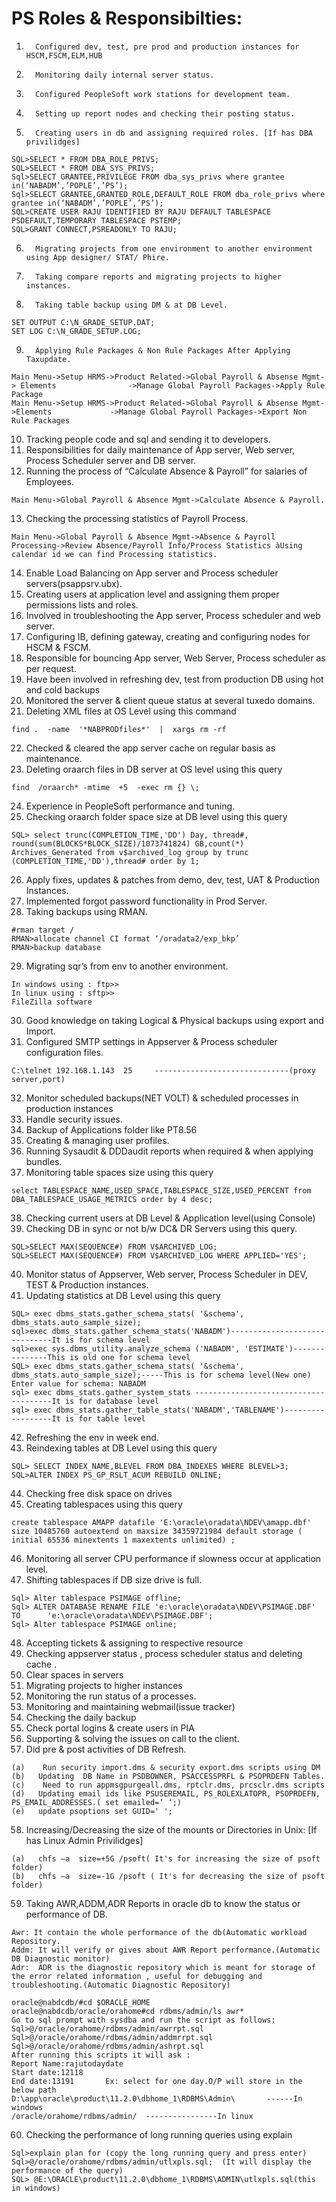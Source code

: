 # PS Roles & Responsibilties:

1.       Configured dev, test, pre prod and production instances for HSCM,FSCM,ELM,HUB
2.       Monitoring daily internal server status.
3.       Configured PeopleSoft work stations for development team.
4.       Setting up report nodes and checking their posting status.
5.       Creating users in db and assigning required roles. [If has DBA privilidges]
```
SQL>SELECT * FROM DBA_ROLE_PRIVS;
SQL>SELECT * FROM DBA_SYS_PRIVS;
Sql>SELECT GRANTEE,PRIVILEGE FROM dba_sys_privs where grantee in(‘NABADM’,’POPLE’,’PS’);
Sql>SELECT GRANTEE,GRANTED_ROLE,DEFAULT_ROLE FROM dba_role_privs where grantee in(‘NABADM’,’POPLE’,’PS’);
SQL>CREATE USER RAJU IDENTIFIED BY RAJU DEFAULT TABLESPACE PSDEFAULT,TEMPORARY TABLESPACE PSTEMP;
SQL>GRANT CONNECT,PSREADONLY TO RAJU;
```
6.       Migrating projects from one environment to another environment using App designer/ STAT/ Phire.
7.       Taking compare reports and migrating projects to higher instances.
8.       Taking table backup using DM & at DB Level.
```
SET OUTPUT C:\N_GRADE_SETUP.DAT;
SET LOG C:\N_GRADE_SETUP.LOG;
```
9.       Applying Rule Packages & Non Rule Packages After Applying Taxupdate.
```
Main Menu->Setup HRMS->Product Related->Global Payroll & Absense Mgmt-> Elements                ->Manage Global Payroll Packages->Apply Rule Package
Main Menu->Setup HRMS->Product Related->Global Payroll & Absense Mgmt->Elements             ->Manage Global Payroll Packages->Export Non Rule Packages
```
10.   Tracking people code and sql and sending it to developers.
11.   Responsibilities for daily maintenance of App server, Web server, Process Scheduler server and DB server.
12.   Running the process of “Calculate Absence & Payroll” for salaries of Employees.
```
Main Menu->Global Payroll & Absence Mgmt->Calculate Absence & Payroll.
```
13.   Checking the processing statistics of Payroll Process.
```
Main Menu->Global Payroll & Absence Mgmt->Absence & Payroll Processing->Review Absence/Payroll Info/Process Statistics àUsing calendar id we can find Processing statistics.
```
14.   Enable Load Balancing on App server and Process scheduler servers(psappsrv.ubx).
15.   Creating users at application level and assigning them proper permissions lists and roles.
16.   Involved in troubleshooting the App server, Process scheduler and web server.
17.   Configuring IB, defining gateway, creating and configuring nodes for HSCM & FSCM.
18.   Responsible for bouncing App server, Web Server, Process scheduler as per request.
19.   Have been involved in refreshing dev, test from production DB using hot and cold backups
20.   Monitored the server & client queue status at several tuxedo domains.
21.   Deleting XML  files at OS Level using this command
```
find .  -name  '*NABPRODfiles*'  |  xargs rm -rf
```
22.   Checked & cleared the app server cache on regular basis as maintenance.
23.   Deleting  oraarch files in DB server  at OS level using this query
```
find  /oraarch* -mtime  +5  -exec rm {} \;
```
24.   Experience in PeopleSoft performance and tuning.
25.   Checking oraarch folder space size at DB level using this query
```
SQL> select trunc(COMPLETION_TIME,'DD') Day, thread#, round(sum(BLOCKS*BLOCK_SIZE)/1073741824) GB,count(*) Archives_Generated from v$archived_log group by trunc
(COMPLETION_TIME,'DD'),thread# order by 1;
```
26.   Apply fixes, updates & patches from demo, dev, test, UAT & Production Instances.
27.   Implemented forgot password functionality in Prod Server.
28.   Taking backups using RMAN.
```
#rman target /
RMAN>allocate channel CI format ‘/oradata2/exp_bkp’
RMAN>backup database
```
29.   Migrating sqr’s from env to another environment.
```
In windows using : ftp>>
In linux using : sftp>>
FileZilla software
```
30.   Good knowledge on taking Logical & Physical backups using export and Import.
31.   Configured SMTP settings in Appserver & Process scheduler configuration files.
```
C:\telnet 192.168.1.143  25     ------------------------------(proxy server,port)
```
32.   Monitor scheduled backups(NET VOLT)  & scheduled processes in production instances
33.   Handle security issues.
34.   Backup of Applications folder like PT8.56
35.   Creating & managing user profiles.
36.   Running Sysaudit & DDDaudit reports when required & when applying bundles.
37.   Monitoring table spaces size using this query
```
select TABLESPACE_NAME,USED_SPACE,TABLESPACE_SIZE,USED_PERCENT from DBA_TABLESPACE_USAGE_METRICS order by 4 desc;
```
38.   Checking current users at DB Level & Application level(using Console)
39.   Checking DB in sync or not b/w DC& DR Servers using this query.
```
SQL>SELECT MAX(SEQUENCE#) FROM V$ARCHIVED_LOG;
SQL>SELECT MAX(SEQUENCE#) FROM V$ARCHIVED_LOG WHERE APPLIED='YES';
```
40.   Monitor status of Appserver, Web server, Process Scheduler in DEV, TEST & Production instances.
41.   Updating statistics at DB Level using this query
```
SQL> exec dbms_stats.gather_schema_stats( '&schema', dbms_stats.auto_sample_size);
sql>exec dbms_stats.gather_schema_stats('NABADM')------------------------------It is for schema level
sql>exec sys.dbms_utility.analyze_schema ('NABADM', 'ESTIMATE')---------------This is old one for schema level
SQL> exec dbms_stats.gather_schema_stats( '&schema', dbms_stats.auto_sample_size);-----This is for schema level(New one)
Enter value for schema: NABADM
sql> exec dbms_stats.gather_system_stats --------------------------------------It is for database level
sql> exec dbms_stats.gather_table_stats('NABADM','TABLENAME')------------------It is for table level
```
42.   Refreshing the env in week end.
43.   Reindexing tables at DB Level using this query
```
SQL> SELECT INDEX_NAME,BLEVEL FROM DBA_INDEXES WHERE BLEVEL>3;
SQL>ALTER INDEX PS_GP_RSLT_ACUM REBUILD ONLINE;
```
44.   Checking free disk space on drives
45.   Creating tablespaces using this query
```
create tablespace AMAPP datafile 'E:\oracle\oradata\NDEV\amapp.dbf' size 10485760 autoextend on maxsize 34359721984 default storage ( initial 65536 minextents 1 maxextents unlimited) ;
```
46.   Monitoring  all server CPU performance if slowness occur at application level.
47.   Shifting tablespaces if DB size drive is full.
```
Sql> Alter tablespace PSIMAGE offline;
Sql> ALTER DATABASE RENAME FILE 'e:\oracle\oradata\NDEV\PSIMAGE.DBF' TO      'e:\oracle\oradata\NDEV\PSIMAGE.DBF';
Sql> Alter tablespace PSIMAGE online;
```
48.   Accepting tickets & assigning to respective resource
49.   Checking  appserver status , process scheduler status and deleting cache .
50.   Clear spaces in servers
51.   Migrating projects to higher instances
52.   Monitoring the run status of a processes.
53.   Monitoring and maintaining webmail(issue tracker)
54.   Checking the daily backup
55.   Check portal logins & create users in PIA
56.   Supporting & solving the issues on call to the client.
57.   Did pre & post activities of DB Refresh.
```
(a)    Run security import.dms & security export.dms scripts using DM
(b)   Updating  DB Name in PSDBOWNER, PSACCESSPRFL & PSOPRDEFN Tables.
(c)    Need to run appmsgpurgeall.dms, rptclr.dms, prcsclr.dms scripts
(d)   Updating email ids like PSUSEREMAIL, PS_ROLEXLATOPR, PSOPRDEFN, PS_EMAIL_ADDRESSES.( set emailed=’ ‘;)
(e)   update psoptions set GUID=' ';
```
58.   Increasing/Decreasing the size of the mounts or Directories in Unix: [If has Linux Admin Privilidges]
```
(a)   chfs –a  size=+5G /psoft( It's for increasing the size of psoft folder)
(b)   chfs –a  size=-1G /psoft ( It's for decreasing the size of psoft folder)
```
59.   Taking AWR,ADDM,ADR Reports in oracle db to know the status or performance of DB. 
```
Awr: It contain the whole performance of the db(Automatic workload Repository.
Addm: It will verify or gives about AWR Report performance.(Automatic DB Diagnostic monitor)
Adr:  ADR is the diagnostic repository which is meant for storage of the error related information , useful for debugging and troubleshooting.(Automatic Diagnostic Repository)

oracle@nabdcdb/#cd $ORACLE_HOME
oracle@nabdcdb/oracle/orahome#cd rdbms/admin/ls awr*
Go to sql prompt with sysdba and run the script as follows:
Sql>@/oracle/orahome/rdbms/admin/awrrpt.sql
Sql>@/oracle/orahome/rdbms/admin/addmrrpt.sql
Sql>@/oracle/orahome/rdbms/admin/ashrpt.sql
After running this scripts it will ask :
Report Name:rajutodaydate
Start date:12118
End date:13191       Ex: select for one day.O/P will store in the below path
D:\app\oracle\product\11.2.0\dbhome_1\RDBMS\Admin\       ------In windows
/oracle/orahome/rdbms/admin/  ----------------In linux
```
60.   Checking the performance of long running queries using explain
```
Sql>explain plan for (copy the long running query and press enter)
Sql>@/oracle/orahome/rdbms/admin/utlxpls.sql;  (It will display the performance of the query)
SQL> @E:\ORACLE\product\11.2.0\dbhome_1\RDBMS\ADMIN\utlxpls.sql(this in windows)
```
